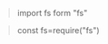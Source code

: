 <!--
# Module :

**fs (File System)**

- Used to interact with the file system, like reading, writing, and updating files.

**http**

- Used to create HTTP servers and handle requests and responses, ideal for building APIs or web servers.

**path**

- Provides utilities for working with file and directory paths.

**os**

- Provides operating system-related utility methods, such as information about the system's architecture, uptime, memory, etc.

**crypto**

- Provides cryptographic functionality, such as encrypting and hashing data.

**events**

- Provides event-driven programming support by implementing an EventEmitter class for handling events.

**stream**

- Provides an API for working with streaming data like reading or writing files piece by piece instead of loading the entire file into memory.

**url**

- Utilities for URL resolution and parsing, useful when working with URLs in HTTP requests.

**zlib**

- Provides compression and decompression functionality for data using Gzip, Deflate, and other algorithms.

<hr>

-->

> import fs form "fs"

> const fs=require("fs")
